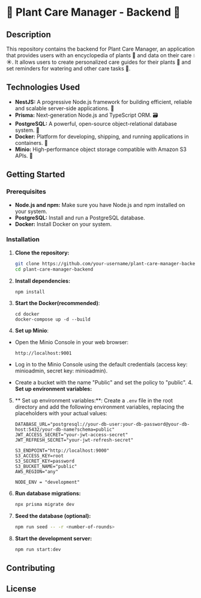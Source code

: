 # 🌱 Plant Care Manager - Backend 🌳

## Description

This repository contains the backend for Plant Care Manager, an application that provides users with an encyclopedia of plants 🌿 and data on their care 💧☀️. It allows users to create personalized care guides for their plants 📝 and set reminders for watering and other care tasks 🔔.

## Technologies Used

- **NestJS:** A progressive Node.js framework for building efficient, reliable and scalable server-side applications. 🚀
- **Prisma:** Next-generation Node.js and TypeScript ORM. 🗃️
- **PostgreSQL:** A powerful, open-source object-relational database system. 🐘
- **Docker:** Platform for developing, shipping, and running applications in containers. 🐳
- **Minio:** High-performance object storage compatible with Amazon S3 APIs. 💾

## Getting Started

### Prerequisites

- **Node.js and npm:** Make sure you have Node.js and npm installed on your system.
- **PostgreSQL:** Install and run a PostgreSQL database.
- **Docker:** Install Docker on your system.

### Installation

1. **Clone the repository:**

   ```bash
   git clone https://github.com/your-username/plant-care-manager-backend.git
   cd plant-care-manager-backend
   ```

2. **Install dependencies:**

   ```bash
   npm install
   ```

3. **Start the Docker(recommended)**:

   ```
   cd docker
   docker-compose up -d --build
   ```

4. **Set up Minio**:

- Open the Minio Console in your web browser:

  ```
  http://localhost:9001
  ```

- Log in to the Minio Console using the default credentials (access key: minioadmin, secret key: minioadmin).

- Create a bucket with the name "Public" and set the policy to "public". 4. **Set up environment variables:**

5. ** Set up environment variables:**:
   Create a `.env` file in the root directory and add the following environment variables, replacing the placeholders with your actual values:

   ```
   DATABASE_URL="postgresql://your-db-user:your-db-password@your-db-host:5432/your-db-name?schema=public"
   JWT_ACCESS_SECRET="your-jwt-access-secret"
   JWT_REFRESH_SECRET="your-jwt-refresh-secret"

   S3_ENDPOINT="http://localhost:9000"
   S3_ACCESS_KEY=root
   S3_SECRET_KEY=password
   S3_BUCKET_NAME="public"
   AWS_REGION="any"

   NODE_ENV = "development"
   ```

6. **Run database migrations:**

   ```bash
   npx prisma migrate dev
   ```

7. **Seed the database (optional):**

   ```bash
   npm run seed -- -r <number-of-rounds>
   ```

8. **Start the development server:**

   ```bash
   npm run start:dev
   ```

## Contributing

## License
